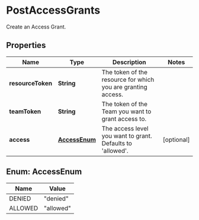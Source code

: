 

# PostAccessGrants

Create an Access Grant.

## Properties

| Name | Type | Description | Notes |
|------------ | ------------- | ------------- | -------------|
|**resourceToken** | **String** | The token of the resource for which you are granting access. |  |
|**teamToken** | **String** | The token of the Team you want to grant access to. |  |
|**access** | [**AccessEnum**](#AccessEnum) | The access level you want to grant. Defaults to &#39;allowed&#39;. |  [optional] |



## Enum: AccessEnum

| Name | Value |
|---- | -----|
| DENIED | &quot;denied&quot; |
| ALLOWED | &quot;allowed&quot; |



